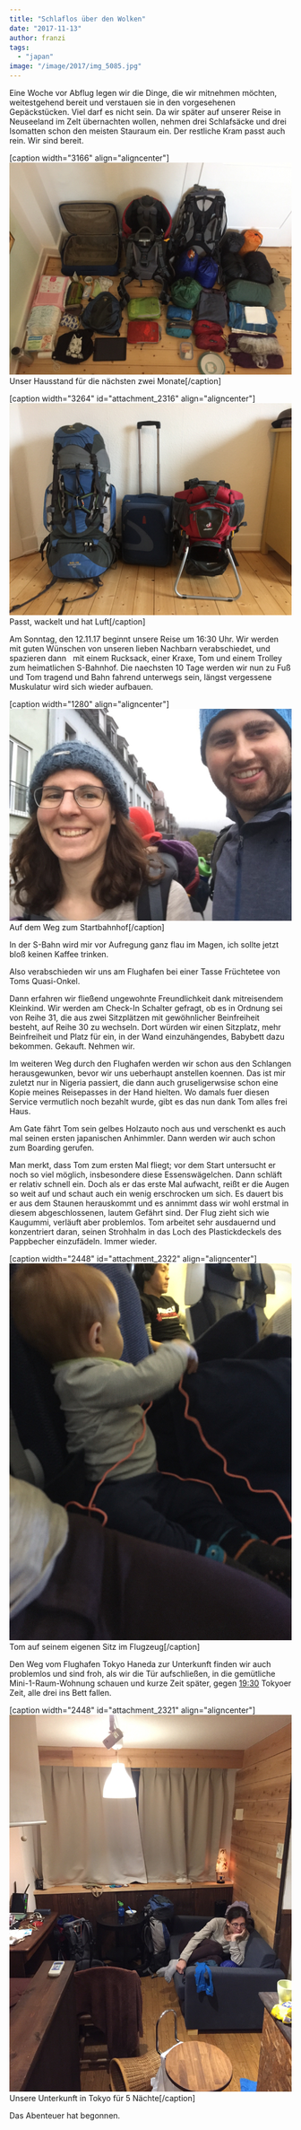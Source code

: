 ```yaml
---
title: "Schlaflos über den Wolken"
date: "2017-11-13"
author: franzi
tags: 
  - "japan"
image: "/image/2017/img_5085.jpg"
---
```


Eine Woche vor Abflug legen wir die Dinge, die wir mitnehmen möchten, weitestgehend bereit und verstauen sie in den vorgesehenen Gepäckstücken. Viel darf es nicht sein. Da wir später auf unserer Reise in Neuseeland im Zelt übernachten wollen, nehmen drei Schlafsäcke und drei Isomatten schon den meisten Stauraum ein. Der restliche Kram passt auch rein. Wir sind bereit.

\[caption width="3166" align="aligncenter"\]![](/images/2017/img_5085.jpg) Unser Hausstand für die nächsten zwei Monate\[/caption\]

\[caption width="3264" id="attachment\_2316" align="aligncenter"\]![](/images/2017/img_5079.jpg) Passt, wackelt und hat Luft\[/caption\]

Am Sonntag, den 12.11.17 beginnt unsere Reise um 16:30 Uhr. Wir werden mit guten Wünschen von unseren lieben Nachbarn verabschiedet, und spazieren dann   mit einem Rucksack, einer Kraxe, Tom und einem Trolley zum heimatlichen S-Bahnhof. Die naechsten 10 Tage werden wir nun zu Fuß und Tom tragend und Bahn fahrend unterwegs sein, längst vergessene Muskulatur wird sich wieder aufbauen.

\[caption width="1280" align="aligncenter"\]![](/images/2017/img_5171.jpg) Auf dem Weg zum Startbahnhof\[/caption\]

In der S-Bahn wird mir vor Aufregung ganz flau im Magen, ich sollte jetzt bloß keinen Kaffee trinken.

Also verabschieden wir uns am Flughafen bei einer Tasse Früchtetee von Toms Quasi-Onkel.

Dann erfahren wir fließend ungewohnte Freundlichkeit dank mitreisendem Kleinkind. Wir werden am Check-In Schalter gefragt, ob es in Ordnung sei von Reihe 31, die aus zwei Sitzplätzen mit gewöhnlicher Beinfreiheit besteht, auf Reihe 30 zu wechseln. Dort würden wir einen Sitzplatz, mehr Beinfreiheit und Platz für ein, in der Wand einzuhängendes, Babybett dazu bekommen. Gekauft. Nehmen wir.

Im weiteren Weg durch den Flughafen werden wir schon aus den Schlangen herausgewunken, bevor wir uns ueberhaupt anstellen koennen. Das ist mir zuletzt nur in Nigeria passiert, die dann auch gruseligerwsise schon eine Kopie meines Reisepasses in der Hand hielten. Wo damals fuer diesen Service vermutlich noch bezahlt wurde, gibt es das nun dank Tom alles frei Haus.

Am Gate fährt Tom sein gelbes Holzauto noch aus und verschenkt es auch mal seinen ersten japanischen Anhimmler. Dann werden wir auch schon zum Boarding gerufen.

Man merkt, dass Tom zum ersten Mal fliegt; vor dem Start untersucht er noch so viel möglich, insbesondere diese Essenswägelchen. Dann schläft er relativ schnell ein. Doch als er das erste Mal aufwacht, reißt er die Augen so weit auf und schaut auch ein wenig erschrocken um sich. Es dauert bis er aus dem Staunen herauskommt und es annimmt dass wir wohl erstmal in diesem abgeschlossenen, lautem Gefährt sind. Der Flug zieht sich wie Kaugummi, verläuft aber problemlos. Tom arbeitet sehr ausdauernd und konzentriert daran, seinen Strohhalm in das Loch des Plastickdeckels des Pappbecher einzufädeln. Immer wieder.

\[caption width="2448" id="attachment\_2322" align="aligncenter"\]![](/images/2017/img_5201.jpg) Tom auf seinem eigenen Sitz im Flugzeug\[/caption\]

Den Weg vom Flughafen Tokyo Haneda zur Unterkunft finden wir auch problemlos und sind froh, als wir die Tür aufschließen, in die gemütliche Mini-1-Raum-Wohnung schauen und kurze Zeit später, gegen [19:30](//1) Tokyoer Zeit, alle drei ins Bett fallen.

\[caption width="2448" id="attachment\_2321" align="aligncenter"\]![](/images/2017/img_5208.jpg) Unsere Unterkunft in Tokyo für 5 Nächte\[/caption\]

Das Abenteuer hat begonnen.
